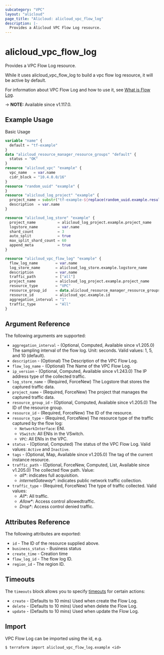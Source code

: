 ```yaml
---
subcategory: "VPC"
layout: "alicloud"
page_title: "Alicloud: alicloud_vpc_flow_log"
description: |-
  Provides a Alicloud VPC Flow Log resource.
---
```


# alicloud_vpc_flow_log

Provides a VPC Flow Log resource.

While it uses alicloud_vpc_flow_log to build a vpc flow log resource, it will be active by default.

For information about VPC Flow Log and how to use it, see [What is Flow Log](https://www.alibabacloud.com/help/en/virtual-private-cloud/latest/flow-logs-overview).

-> **NOTE:** Available since v1.117.0.

## Example Usage

Basic Usage

```terraform
variable "name" {
  default = "tf-example"
}
data "alicloud_resource_manager_resource_groups" "default" {
  status = "OK"
}
resource "alicloud_vpc" "example" {
  vpc_name   = var.name
  cidr_block = "10.4.0.0/16"
}
resource "random_uuid" "example" {
}
resource "alicloud_log_project" "example" {
  project_name = substr("tf-example-${replace(random_uuid.example.result, "-", "")}", 0, 16)
  description  = var.name
}

resource "alicloud_log_store" "example" {
  project_name          = alicloud_log_project.example.project_name
  logstore_name         = var.name
  shard_count           = 3
  auto_split            = true
  max_split_shard_count = 60
  append_meta           = true
}

resource "alicloud_vpc_flow_log" "example" {
  flow_log_name        = var.name
  log_store_name       = alicloud_log_store.example.logstore_name
  description          = var.name
  traffic_path         = ["all"]
  project_name         = alicloud_log_project.example.project_name
  resource_type        = "VPC"
  resource_group_id    = data.alicloud_resource_manager_resource_groups.default.ids.0
  resource_id          = alicloud_vpc.example.id
  aggregation_interval = "1"
  traffic_type         = "All"
}
```

## Argument Reference

The following arguments are supported:
* `aggregation_interval` - (Optional, Computed, Available since v1.205.0) The sampling interval of the flow log. Unit: seconds. Valid values: 1, 5, and 10 (default).
* `description` - (Optional) The Description of the VPC Flow Log.
* `flow_log_name` - (Optional) The Name of the VPC Flow Log.
* `ip_version` - (Optional, Computed, Available since v1.243.0) The IP address type of the collected traffic.
* `log_store_name` - (Required, ForceNew) The Logstore that stores the captured traffic data. 
* `project_name` - (Required, ForceNew) The project that manages the captured traffic data.
* `resource_group_id` - (Optional, Computed, Available since v1.205.0) The ID of the resource group.
* `resource_id` - (Required, ForceNew) The ID of the resource.
* `resource_type` - (Required, ForceNew) The resource type of the traffic captured by the flow log:
  - `NetworkInterface`: ENI.
  - `VSwitch`: All ENIs in the VSwitch.
  - `VPC`: All ENIs in the VPC.
* `status` - (Optional, Computed) The status of the VPC Flow Log. Valid values: `Active` and `Inactive`.
* `tags` - (Optional, Map, Available since v1.205.0) The tag of the current instance resource.
* `traffic_path` - (Optional, ForceNew, Computed, List, Available since v1.205.0) The collected flow path. Value:
  - *all**: indicates full acquisition.
  - *internetGateway**: indicates public network traffic collection.
* `traffic_type` - (Required, ForceNew) The type of traffic collected. Valid values:
  - *All**: All traffic.
  - *Allow**: Access control allowedtraffic.
  - *Drop**: Access control denied traffic.

## Attributes Reference

The following attributes are exported:
* `id` - The ID of the resource supplied above.
* `business_status` - Business status
* `create_time` - Creation time
* `flow_log_id` - The flow log ID.
* `region_id` - The region ID.

## Timeouts

The `timeouts` block allows you to specify [timeouts](https://developer.hashicorp.com/terraform/language/resources/syntax#operation-timeouts) for certain actions:
* `create` - (Defaults to 10 mins) Used when create the Flow Log.
* `delete` - (Defaults to 10 mins) Used when delete the Flow Log.
* `update` - (Defaults to 10 mins) Used when update the Flow Log.

## Import

VPC Flow Log can be imported using the id, e.g.

```shell
$ terraform import alicloud_vpc_flow_log.example <id>
```